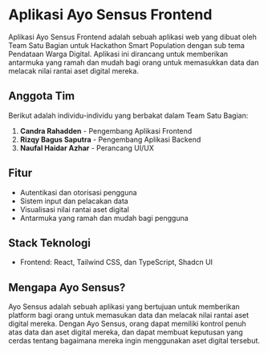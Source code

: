 # Aplikasi Ayo Sensus Frontend

Aplikasi Ayo Sensus Frontend adalah sebuah aplikasi web yang dibuat oleh Team Satu Bagian untuk Hackathon Smart Population dengan sub tema Pendataan Warga Digital. Aplikasi ini dirancang untuk memberikan antarmuka yang ramah dan mudah bagi orang untuk memasukkan data dan melacak nilai rantai aset digital mereka.

## Anggota Tim

Berikut adalah individu-individu yang berbakat dalam Team Satu Bagian:

1. **Candra Rahadden** - Pengembang Aplikasi Frontend
2. **Rizqy Bagus Saputra** - Pengembang Aplikasi Backend
3. **Naufal Haidar Azhar** - Perancang UI/UX

## Fitur

- Autentikasi dan otorisasi pengguna
- Sistem input dan pelacakan data
- Visualisasi nilai rantai aset digital
- Antarmuka yang ramah dan mudah bagi pengguna

## Stack Teknologi

- Frontend: React, Tailwind CSS, dan TypeScript, Shadcn UI

## Mengapa Ayo Sensus?

Ayo Sensus adalah sebuah aplikasi yang bertujuan untuk memberikan platform bagi orang untuk memasukan data dan melacak nilai rantai aset digital mereka. Dengan Ayo Sensus, orang dapat memiliki kontrol penuh atas data dan aset digital mereka, dan dapat membuat keputusan yang cerdas tentang bagaimana mereka ingin menggunakan aset digital tersebut.

